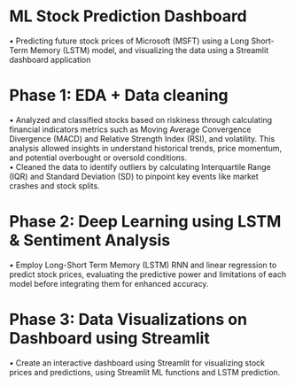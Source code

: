 # ML Stock Prediction Dashboard
• Predicting future stock prices of Microsoft (MSFT) using a Long Short-Term Memory (LSTM) model, and visualizing the data using a Streamlit dashboard application

# Phase 1: EDA + Data cleaning
• Analyzed and classified stocks based on riskiness through calculating financial indicators metrics such as Moving Average Convergence Divergence (MACD) and Relative Strength Index (RSI), and volatility. This analysis allowed insights in understand historical trends, price momentum, and potential overbought or oversold conditions.  
• Cleaned the data to identify outliers by calculating Interquartile Range (IQR) and Standard Deviation (SD) to pinpoint key events like market crashes and stock splits.


# Phase 2: Deep Learning using LSTM & Sentiment Analysis
• Employ Long-Short Term Memory (LSTM) RNN and linear regression to predict stock prices, evaluating the predictive power and limitations of each model before integrating them for enhanced accuracy.


# Phase 3: Data Visualizations on Dashboard using Streamlit
• Create an interactive dashboard using Streamlit for visualizing stock prices and predictions, using Streamlit ML functions and LSTM prediction. 

